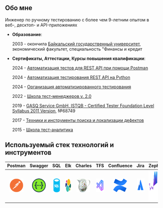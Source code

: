 ##  Обо мне 
Инженер по ручному тестированию с более чем 9-летним опытом в веб-, десктоп- и API-приложениях

- **Образование**: 

    2003 - окончила [ Байкальский государственный университет](https://bgu.ru/),  экономический факультет, специальность "Финансы и кредит

- **Сертификаты, Аттестации, Курсы повышения квалификации**:
    
    2024 - <a href="http://cert.software-testing.ru/413421443473211978" target="_blank">Автоматизация тестов для REST API при помощи Postman</a>

    2024 - <a href="https://cert.software-testing.ru/412660211414729281" target="_blank">Автоматизация тестирования REST API на Python</a>
    
    2024 - <a href="https://qaschool.ru/school-center/certificate.php?id=24414" target="_blank">Организация автоматизированного тестирования</a>

    2022 - <a href="https://qaschool.ru/school-center/certificate.php?id=23096&type=license" target="_blank">Школа тест-менеджеров v. 2.0 </a>

    2019 - <a href="http://scr.istqb.org/" target="_blank">GASQ Service GmbH, ISTQB - Certified Tester Foundation Level Syllabus 2011 Version</a>,  №68749

    2017 - <a href="https://cert.software-testing.ru/nlo/konishchevatatiana.pdf" target="_blank">Техники и инструменты поиска и локализации дефектов</a>
    
    2015 - <a href="https://qaschool.ru/school-center/certificate.php?id=13102" target="_blank"> Школа тест-аналитика</a>


## Используемый стек технологий и инструментов

|                Postman              |                 Swagger             |                  SQL                |                  Elk                |                  Charles                |                TFS               |               Confluence          |                  Jira                |                Zephyr               |                 Git                 |               Allure              |                Python               |       
|:-----------------------------------:|:-----------------------------------:|:-----------------------------------:|:-----------------------------------:|:-----------------------------------:|:-----------------------------------:|:---------------------------------:|:------------------------------------:|:-----------------------------------:|:-----------------------------------:|:----------------------------------:|:-----------------------------------:|
|<img src="sources/Postman.svg" height="45" width="45" />|<img src="sources/Swagger.svg" height="45" width="45" />|<img src="sources/sql-database-generic-svgrepo-com.svg" height="45" width="45" />|<img src="sources/elasticsearch-logo-svgrepo-com.svg" height="45" width="45" />|<img src="sources/charles_icon.svg" height="45" width="45" />|<img src="sources/icons8-visual-studio-code.svg" height="45" width="45" />|<img src="sources/confluence-svgrepo-com.svg" height="45" width="45" />|<img src="sources/atlassian-svgrepo-com.svg" height="45" width="45" />|<img src="sources/Zephyr_logo_r_color_negative_big.svg" height="100" width="100" />|<img src="sources/git-original.svg" height="45" width="45" />|<img src="sources/allure.svg" height="45" width="45" />|<img src="sources/python-original.svg" height="45" width="45" />|
